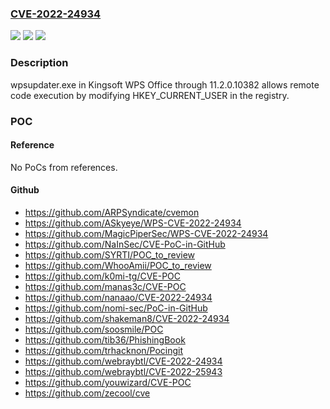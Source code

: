 ### [CVE-2022-24934](https://cve.mitre.org/cgi-bin/cvename.cgi?name=CVE-2022-24934)
![](https://img.shields.io/static/v1?label=Product&message=n%2Fa&color=blue)
![](https://img.shields.io/static/v1?label=Version&message=n%2Fa&color=blue)
![](https://img.shields.io/static/v1?label=Vulnerability&message=n%2Fa&color=brighgreen)

### Description

wpsupdater.exe in Kingsoft WPS Office through 11.2.0.10382 allows remote code execution by modifying HKEY_CURRENT_USER in the registry.

### POC

#### Reference
No PoCs from references.

#### Github
- https://github.com/ARPSyndicate/cvemon
- https://github.com/ASkyeye/WPS-CVE-2022-24934
- https://github.com/MagicPiperSec/WPS-CVE-2022-24934
- https://github.com/NaInSec/CVE-PoC-in-GitHub
- https://github.com/SYRTI/POC_to_review
- https://github.com/WhooAmii/POC_to_review
- https://github.com/k0mi-tg/CVE-POC
- https://github.com/manas3c/CVE-POC
- https://github.com/nanaao/CVE-2022-24934
- https://github.com/nomi-sec/PoC-in-GitHub
- https://github.com/shakeman8/CVE-2022-24934
- https://github.com/soosmile/POC
- https://github.com/tib36/PhishingBook
- https://github.com/trhacknon/Pocingit
- https://github.com/webraybtl/CVE-2022-24934
- https://github.com/webraybtl/CVE-2022-25943
- https://github.com/youwizard/CVE-POC
- https://github.com/zecool/cve

